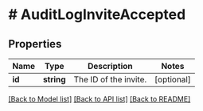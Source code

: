 # # AuditLogInviteAccepted

## Properties

Name | Type | Description | Notes
------------ | ------------- | ------------- | -------------
**id** | **string** | The ID of the invite. | [optional]

[[Back to Model list]](../../README.md#models) [[Back to API list]](../../README.md#endpoints) [[Back to README]](../../README.md)
